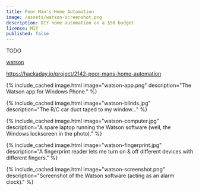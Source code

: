 ```yaml
---
title: Poor Man's Home Automation
image: /assets/watson-screenshot.png
description: DIY home automation on a $50 budget
license: MIT
published: false
---
```


TODO

[watson](https://github.com/milkey-mouse/watson)

https://hackaday.io/project/2142-poor-mans-home-automation


{% include_cached image.html image="watson-app.png" description="The Watson app for Windows Phone." %}

{% include_cached image.html image="watson-blinds.jpg" description="The R/C car duct taped to my window..." %}

{% include_cached image.html image="watson-computer.jpg" description="A spare laptop running the Watson software (well, the Windows lockscreen in the photo)." %}

{% include_cached image.html image="watson-fingerprint.jpg" description="A fingerprint reader lets me turn on & off different devices with different fingers." %}

{% include_cached image.html image="watson-screenshot.png" description="Screenshot of the Watson software (acting as an alarm clock)." %}

